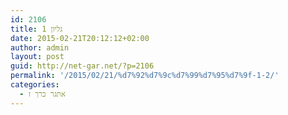 ```yaml
---
id: 2106
title: גליון 1
date: 2015-02-21T20:12:12+02:00
author: admin
layout: post
guid: http://net-gar.net/?p=2106
permalink: '/2015/02/21/%d7%92%d7%9c%d7%99%d7%95%d7%9f-1-2/'
categories:
  - אתגר כרך ז
---
```

